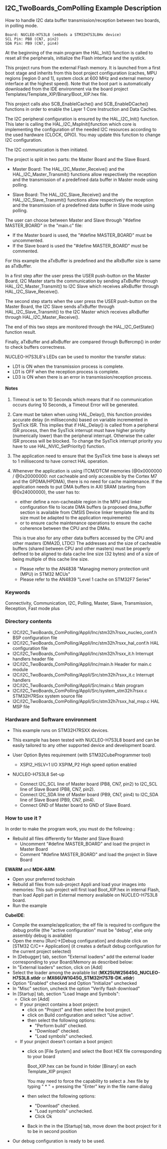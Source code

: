 ## <b>I2C_TwoBoards_ComPolling Example Description</b>

How to handle I2C data buffer transmission/reception between two boards,
in polling mode.

    Board: NUCLEO-H7S3L8 (embeds a STM32H7S3L8Hx device)
    SCL Pin: PB8 (CN7, pin2)
    SDA Pin: PB9 (CN7, pin4)

At the beginning of the main program the HAL_Init() function is called to reset
all the peripherals, initialize the Flash interface and the systick.

This project runs from the external Flash memory. It is launched from a first boot stage and inherits from this boot project
configuration (caches, MPU regions [region 0 and 1], system clock at 600 MHz and external memory interface at the highest speed).
Note that the boot part is automatically downloaded from the IDE environment via the board project Templates/Template_XIP/Binary/Boot_XIP.hex file.

This project calls also SCB_EnableICache() and SCB_EnableDCache() functions in order to enable
the Layer 1 Core Instruction and Data Caches.

The I2C peripheral configuration is ensured by the HAL_I2C_Init() function.
This later is calling the HAL_I2C_MspInit()function which core is implementing
the configuration of the needed I2C resources according to the used hardware (CLOCK,
GPIO). You may update this function to change I2C configuration.

The I2C communication is then initiated.

The project is split in two parts: the Master Board and the Slave Board.

- Master Board:
  The HAL_I2C_Master_Receive() and the HAL_I2C_Master_Transmit() functions 
  allow respectively the reception and the transmission of a predefined data buffer
  in Master mode using polling.

- Slave Board:
  The HAL_I2C_Slave_Receive() and the HAL_I2C_Slave_Transmit() functions
  allow respectively the reception and the transmission of a predefined data buffer
  in Slave mode using polling.

The user can choose between Master and Slave through "#define MASTER_BOARD"
in the "main.c" file:

- If the Master board is used, the "#define MASTER_BOARD" must be uncommented.
- If the Slave board is used the "#define MASTER_BOARD" must be commented.

For this example the aTxBuffer is predefined and the aRxBuffer size is same as aTxBuffer.

In a first step after the user press the USER push-button on the Master Board,
I2C Master starts the communication by sending aTxBuffer through HAL_I2C_Master_Transmit()
to I2C Slave which receives aRxBuffer through HAL_I2C_Slave_Receive().

The second step starts when the user press the USER push-button on the Master Board,
the I2C Slave sends aTxBuffer through HAL_I2C_Slave_Transmit()
to the I2C Master which receives aRxBuffer through HAL_I2C_Master_Receive().

The end of this two steps are monitored through the HAL_I2C_GetState() function
result.

Finally, aTxBuffer and aRxBuffer are compared through Buffercmp() in order to
check buffers correctness.

NUCLEO-H7S3L8's LEDs can be used to monitor the transfer status:

 - LD1 is ON when the transmission process is complete.
 - LD1 is OFF when the reception process is complete.
 - LD3 is ON when there is an error in transmission/reception process.

#### <b>Notes</b>

 1. Timeout is set to 10 Seconds which means that if no communication occurs
    during 10 Seconds, a Timeout Error will be generated.

 2. Care must be taken when using HAL_Delay(), this function provides accurate delay (in milliseconds)
    based on variable incremented in SysTick ISR. This implies that if HAL_Delay() is called from
    a peripheral ISR process, then the SysTick interrupt must have higher priority (numerically lower)
    than the peripheral interrupt. Otherwise the caller ISR process will be blocked.
    To change the SysTick interrupt priority you have to use HAL_NVIC_SetPriority() function.

 3. The application need to ensure that the SysTick time base is always set to 1 millisecond
    to have correct HAL operation.

 4. Whenever the application is using ITCM/DTCM memories (@0x0000000 / @0x20000000: not cacheable and only accessible
    by the Cortex M7 and the GPDMA/HPDMA), there is no need for cache maintenance.
    If the application needs to put DMA buffers in AXI SRAM (starting from @0x24000000), the user has to:
    - either define a non-cacheable region in the MPU and linker configuration file to locate DMA buffers
      (a proposed dma_buffer section is available from CMSIS Device linker template file and its size must
      be adapted to the application requirements)
    - or to ensure cache maintenance operations to ensure the cache coherence between the CPU and the DMAs.

    This is true also for any other data buffers accessed by the CPU and other masters (DMA2D, LTDC)
    The addresses and the size of cacheable buffers (shared between CPU and other masters)
    must be properly defined to be aligned to data cache line size (32 bytes) and of a size of being multiple
    of this cache line size.
    - Please refer to the AN4838 "Managing memory protection unit (MPU) in STM32 MCUs"
    - Please refer to the AN4839 "Level 1 cache on STM32F7 Series"

### <b>Keywords</b>

Connectivity, Communication, I2C, Polling, Master, Slave, Transmission, Reception, Fast mode plus

### <b>Directory contents</b>

  - I2C/I2C_TwoBoards_ComPolling/Appli/Inc/stm32h7rsxx_nucleo_conf.h     BSP configuration file
  - I2C/I2C_TwoBoards_ComPolling/Appli/Inc/stm32h7rsxx_hal_conf.h        HAL configuration file
  - I2C/I2C_TwoBoards_ComPolling/Appli/Inc/stm32h7rsxx_it.h              Interrupt handlers header file
  - I2C/I2C_TwoBoards_ComPolling/Appli/Inc/main.h                        Header for main.c module
  - I2C/I2C_TwoBoards_ComPolling/Appli/Src/stm32h7rsxx_it.c              Interrupt handlers
  - I2C/I2C_TwoBoards_ComPolling/Appli/Src/main.c                        Main program
  - I2C/I2C_TwoBoards_ComPolling/Appli/Src/system_stm32h7rsxx.c          STM32H7RSxx system source file
  - I2C/I2C_TwoBoards_ComPolling/Appli/Src/stm32h7rsxx_hal_msp.c         HAL MSP file

### <b>Hardware and Software environment</b>

  - This example runs on STM32H7RSXX devices.

  - This example has been tested with NUCLEO-H7S3L8 board and can be
    easily tailored to any other supported device and development board.

  - User Option Bytes requirement (with STM32CubeProgrammer tool)

    - XSPI2_HSLV=1     I/O XSPIM_P2 High speed option enabled

  - NUCLEO-H7S3L8 Set-up

    - Connect I2C_SCL line of Master board (PB8, CN7, pin2) to I2C_SCL line of Slave Board (PB8, CN7, pin2).
    - Connect I2C_SDA line of Master board (PB9, CN7, pin4) to I2C_SDA line of Slave Board (PB9, CN7, pin4).
    - Connect GND of Master board to GND of Slave Board.

### <b>How to use it ?</b>

In order to make the program work, you must do the following :

 - Rebuild all files differently for Master and Slave Board:
    - Uncomment "#define MASTER_BOARD" and load the project in Master Board
    - Comment "#define MASTER_BOARD" and load the project in Slave Board

**EWARM** and **MDK-ARM**:

 - Open your preferred toolchain
 - Rebuild all files from sub-project Appli and load your images into memories: This sub-project will first load Boot_XIP.hex in internal Flash,
   than load Appli part in External memory available on NUCLEO-H7S3L8 board.
 - Run the example

**CubeIDE**:

 - Compile the example/application; the elf file is required to configure the debug profile (the "active configuration" must be "debug", else only assembly debug is available)
 - Open the menu [Run]->[Debug configuration] and double click on  [STM32 C/C++ Application] (it creates a default debug configuration for the current project selected)
 - In [Debugger] tab, section "External  loaders" add the external loader corresponding to your Board/Memory as described below:
 - In "External loaders" section, click on [Add]
 - Select the loader among the available list (**MX25UW25645G_NUCLEO-H7S3L8.stldr** or **MX66UW1G45G_STM32H7S78-DK.stldr**)
 - Option "Enabled" checked and Option "Initialize" unchecked
 - In "Misc" section, uncheck the option "Verify flash download"
 - In [Startup] tab, section "Load Image and Symbols":
   - Click on [Add]
   - If your project contains a boot project:
     - click on "Project" and then select the boot project.
     - click on Build configuration and select "Use active".
     - then select the following options:
       - "Perform build" checked.
       - "Download" checked.
       - "Load symbols" unchecked.
   - If your project doesn't contain a boot project:
     - click on [File System] and select the Boot HEX file corresponding to your board

        Boot_XIP.hex can be found in folder [Binary] on each Template_XIP project

        You may need to force the capability to select a .hex file by typing " * " + pressing the "Enter" key in the file name dialog

     - then select the following options:
       - "Download"      checked.
       - "Load symbols" unchecked.
       - Click Ok
     - Back in the in the [Startup] tab, move down the boot project for it to be in second position
 - Our debug configuration is ready to be used.

